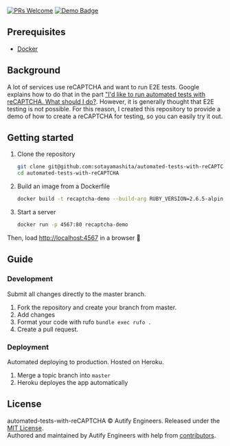 [pr-welcome-badge]: https://img.shields.io/badge/PRs-welcome-brightgreen.svg?style=flat-square
[pr-welcome-link]: http://makeapullrequest.com

[demo-badge]: https://img.shields.io/badge/Autify-Demo-brightgreen?style=flat-square
[demo-link]:  https://github.com/search?utf8=%E2%9C%93&q=demo%2Buser%3Aautifyhq&type=Repositories&ref=searchresults

[![PRs Welcome][pr-welcome-badge]][pr-welcome-link] [![Demo Badge][demo-badge]][demo-link]

## Prerequisites

- [Docker](https://www.docker.com/)

## Background

A lot of services use reCAPTCHA and want to run E2E tests. Google explains how to do that in the part ["I'd like to run automated tests with reCAPTCHA. What should I do?](https://developers.google.com/recaptcha/docs/faq). However, it is generally thought that E2E testing is not possible. For this reason, I created this repository to provide a demo of how to create a reCAPTCHA for testing, so you can easily try it out.

## Getting started

1. Clone the repository
   ```bash
   git clone git@github.com:sotayamashita/automated-tests-with-reCAPTCHA.git
   cd automated-tests-with-reCAPTCHA
   ```
1. Build an image from a Dockerfile
   ```bash
   docker build -t recaptcha-demo --build-arg RUBY_VERSION=2.6.5-alpine3.10 --build-arg BUNDLER_VERSION=2.0.2 .
   ```
1. Start a server
   ```bash
   docker run -p 4567:80 recaptcha-demo
   ```

Then, load [http://localhost:4567](http://localhost:4567/) in a browser :tada:

## Guide

### Development

Submit all changes directly to the master branch.

1. Fork the repository and create your branch from master.
1. Add changes
1. Format your code with rufo `bundle exec rufo .`
1. Create a pull request.

### Deployment

Automated deploying to production. Hosted on Heroku.

1. Merge a topic branch into `master`
1. Heroku deployes the app automatically

## License

automated-tests-with-reCAPTCHA © Autify Engineers. Released under the [MIT License](LICENSE).<br/>
Authored and maintained by Autify Engineers with help from [contributors](https://github.com/autifyhq/autify-demo-test-with-reCAPTCHA/graphs/contributors).
